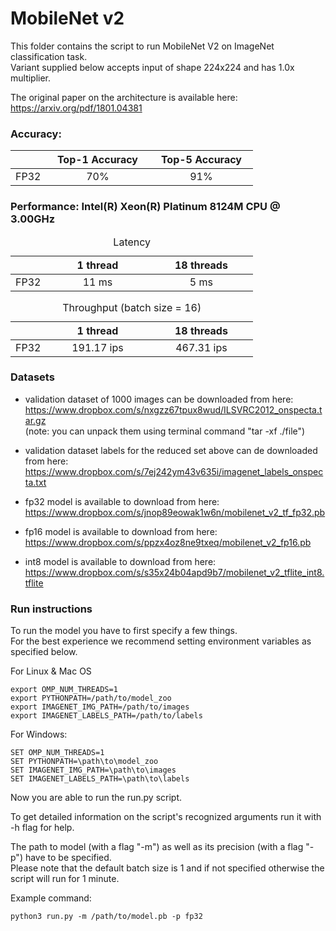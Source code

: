 # MobileNet v2


This folder contains the script to run MobileNet V2 on ImageNet classification task.\
Variant supplied below accepts input of shape 224x224 and has 1.0x multiplier.

The original paper on the architecture is available here: https://arxiv.org/pdf/1801.04381


### Accuracy:

<table>
	<thead>
	<tr>
		<th></th>
		<th style="width: 150px">Top-1 Accuracy</th>
		<th style="width: 150px">Top-5 Accuracy</th>
	</tr>
	</thead>
	<tbody>
	<tr>
		<td>FP32</td>
		<td style="text-align: center">70%</td>
		<td style="text-align: center">91%</td>
	</tr>
	</tbody>
</table>


### Performance: Intel(R) Xeon(R) Platinum 8124M CPU @ 3.00GHz

<table>
	<caption>Latency</caption>
	<thead>
	<tr>
		<th></th>
		<th style="width: 150px"> 1 thread  </th>
		<th style="width: 150px">18 threads</th>
	</tr>
	</thead>
	<tbody>
	<tr>
		<td>FP32</td>
		<td style="text-align: center">11 ms</td>
		<td style="text-align: center">5 ms</td>
	</tr>
	</tbody>
</table>


<table>
	<caption>Throughput (batch size = 16)</caption>
	<thead>
	<tr>
		<th></th>
		<th style="width: 150px"> 1 thread  </th>
		<th style="width: 150px">18 threads</th>
	</tr>
	</thead>
	<tbody>
	<tr>
		<td>FP32</td>
		<td style="text-align: center">191.17 ips</td>
		<td style="text-align: center">467.31 ips</td>
	</tr>
	</tbody>
</table>


### Datasets

* validation dataset of 1000 images can be downloaded from here: \
  https://www.dropbox.com/s/nxgzz67tpux8wud/ILSVRC2012_onspecta.tar.gz </br> 
  (note: you can unpack them using terminal command "tar -xf ./file")
 
* validation dataset labels for the reduced set above can de downloaded from here:\
  https://www.dropbox.com/s/7ej242ym43v635i/imagenet_labels_onspecta.txt

* fp32 model is available to download from here:\
  https://www.dropbox.com/s/jnop89eowak1w6n/mobilenet_v2_tf_fp32.pb
  
* fp16 model is available to download from here:\
  https://www.dropbox.com/s/ppzx4oz8ne9txeq/mobilenet_v2_fp16.pb
 
* int8 model is available to download from here:\
  https://www.dropbox.com/s/s35x24b04apd9b7/mobilenet_v2_tflite_int8.tflite


### Run instructions

To run the model you have to first specify a few things.\
For the best experience we recommend setting environment variables as specified below.

For Linux & Mac OS

```
export OMP_NUM_THREADS=1
export PYTHONPATH=/path/to/model_zoo
export IMAGENET_IMG_PATH=/path/to/images
export IMAGENET_LABELS_PATH=/path/to/labels
```

For Windows:

```
SET OMP_NUM_THREADS=1
SET PYTHONPATH=\path\to\model_zoo
SET IMAGENET_IMG_PATH=\path\to\images
SET IMAGENET_LABELS_PATH=\path\to\labels
```

Now you are able to run the run.py script.

To get detailed information on the script's recognized arguments run it with -h flag for help.

The path to model (with a flag "-m") as well as its precision (with a flag "-p") have to be specified.\
Please note that the default batch size is 1 and if not specified otherwise the script will run for 1 minute.


Example command: 

```
python3 run.py -m /path/to/model.pb -p fp32
```



  
